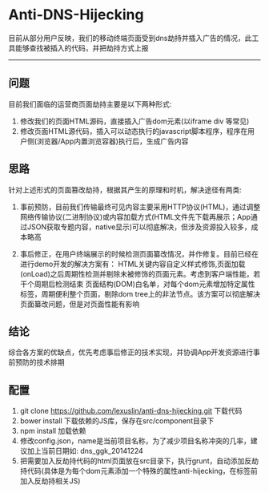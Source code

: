 # Anti-DNS-Hijecking

目前从部分用户反映，我们的移动终端页面受到dns劫持并插入广告的情况，此工具能够查找被插入的代码，并把劫持方式上报

---

## 问题

目前我们面临的运营商页面劫持主要是以下两种形式:

1. 修改我们的页面HTML源码，直接插入广告dom元素(以iframe div 等常见)
2. 修改页面HTML源代码，插入可以动态执行的javascript脚本程序，程序在用户侧(浏览器/App内置浏览容器)执行后，生成广告内容

## 思路

针对上述形式的页面篡改劫持，根据其产生的原理和时机，解决途径有两类:

1. 事前预防，目前我们传输最终可见内容主要采用HTTP协议(HTML)，通过调整网络传输协议(二进制协议)或内容加载方式(HTML文件先下载再展示；App通过JSON获取专题内容，native显示)可以彻底解决，但涉及资源投入较多，成本略高

2. 事后修正，在用户终端展示的时候检测页面纂改情况，并作修复。目前已经在进行demo开发的解决方案有：
HTML关键内容自定义样式修饰,页面加载(onLoad)之后周期性检测并剔除未被修饰的页面元素。考虑到客户端性能，若干个周期后检测结束
页面结构(DOM)白名单，对每个dom元素增加特定属性标签，周期便利整个页面，剔除dom tree上的非法节点。该方案可以彻底解决页面纂改问题，但是对页面性能有影响

## 结论

综合各方案的优缺点，优先考虑事后修正的技术实现，并协调App开发资源进行事前预防的技术排期

## 配置

1. git clone https://github.com/lexuslin/anti-dns-hijecking.git 下载代码
2. bower install 下载依赖的JS库，保存在src/component目录下
3. npm install 加载依赖
4. 修改config.json，name是当前项目名称，为了减少项目名称冲突的几率，建议加上当前日期如: dns_ggk_20141224
5. 把需要加入反劫持代码的html页面放在src目录下，执行grunt，自动添加反劫持代码(具体是为每个dom元素添加一个特殊的属性anti-hijecking，在</body>标签前加入反劫持相关JS)

